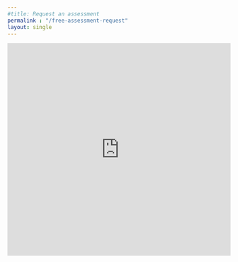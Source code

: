 ```yaml
---
#title: Request an assessment
permalink : "/free-assessment-request"
layout: single
---
```

<!-- create a form that captures name and email address. 
<h1>Get Free Assessment</h1>
  <form action="https://getform.io/f/6b4b3b1e-8b1e-4b0e-8b0a-4b0e8b1e4b0e" method="POST">
    <label for="name">Name</label>
    <input type="text" name="name" id="name" required>
    <label for="email">Email</label>
    <input type="email" name="email" id="email" required>
    <label for="url">URL</label>
    <input type="url" name="url" id="url">
    <label for="comments">Comments</label>
    <textarea name="comments" id="comments" cols="30" rows="10"></textarea>
    <input type="submit" value="Request Assessment">
  </form> -->
  <style>
<!-- The below iframe should render as full screen on a mobile responsively. Help me create css for this. -->
@media screen and (max-width: 640px) {
    iframe {
        width: 100%;
        height: 100%;
    }
}

    </style>

 <iframe width="640px" height="480px" src="https://forms.office.com/Pages/ResponsePage.aspx?id=aSJBbYh4zU2jcXbOc1vKO8Tm88vnfzFDkswIu2W86HRUNTdPU0JEVlg4VDBNQlRaNFhEMjhSWEVZNS4u&embed=true" frameborder="0" marginwidth="0" marginheight="0" style="border: none; max-width:100%; max-height:100vh" allowfullscreen webkitallowfullscreen mozallowfullscreen msallowfullscreen> </iframe>